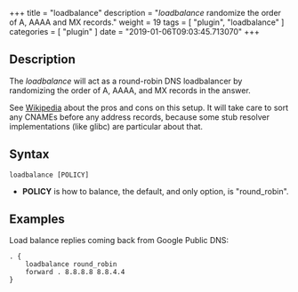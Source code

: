 +++
title = "loadbalance"
description = "*loadbalance* randomize the order of A, AAAA and MX records."
weight = 19
tags = [ "plugin", "loadbalance" ]
categories = [ "plugin" ]
date = "2019-01-06T09:03:45.713070"
+++

## Description

The *loadbalance* will act as a round-robin DNS loadbalancer by randomizing the order of A, AAAA,
and MX records in the answer.

See [Wikipedia](https://en.wikipedia.org/wiki/Round-robin_DNS) about the pros and cons on this
setup. It will take care to sort any CNAMEs before any address records, because some stub resolver
implementations (like glibc) are particular about that.

## Syntax

~~~
loadbalance [POLICY]
~~~

* **POLICY** is how to balance, the default, and only option, is "round_robin".

## Examples

Load balance replies coming back from Google Public DNS:

~~~ corefile
. {
    loadbalance round_robin
    forward . 8.8.8.8 8.8.4.4
}
~~~

